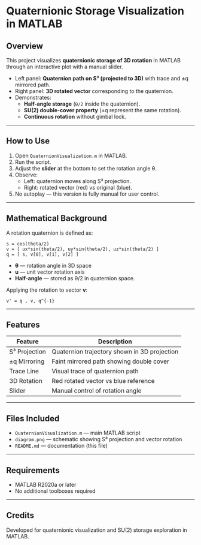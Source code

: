 # Quaternionic Storage Visualization in MATLAB

## Overview

This project visualizes **quaternionic storage of 3D rotation** in MATLAB through an interactive plot with a manual slider.

- Left panel: **Quaternion path on S³ (projected to 3D)** with trace and ±q mirrored path.
- Right panel: **3D rotated vector** corresponding to the quaternion.
- Demonstrates:
  - **Half-angle storage** (`θ/2` inside the quaternion).
  - **SU(2) double-cover property** (±q represent the same rotation).
  - **Continuous rotation** without gimbal lock.

---

## How to Use

1. Open `QuaternionVisualization.m` in MATLAB.
2. Run the script.
3. Adjust the **slider** at the bottom to set the rotation angle θ.
4. Observe:
   - Left: quaternion moves along S³ projection.
   - Right: rotated vector (red) vs original (blue).
5. No autoplay — this version is fully manual for user control.

---

## Mathematical Background

A rotation quaternion is defined as:
~~~
s = cos(theta/2)
v = [ ux*sin(theta/2), uy*sin(theta/2), uz*sin(theta/2) ]
q = [ s, v[0], v[1], v[2] ]
~~~

- **θ** — rotation angle in 3D space  
- **u** — unit vector rotation axis  
- **Half-angle** — stored as θ/2 in quaternion space.  

Applying the rotation to vector **v**:

~~~
v' = q , v, q^{-1}
~~~

---

## Features

| Feature | Description |
|----------|-------------|
| S³ Projection | Quaternion trajectory shown in 3D projection |
| ±q Mirroring | Faint mirrored path showing double cover |
| Trace Line | Visual trace of quaternion path |
| 3D Rotation | Red rotated vector vs blue reference |
| Slider | Manual control of rotation angle |

---

## Files Included

- `QuaternionVisualization.m` — main MATLAB script  
- `diagram.png` — schematic showing S³ projection and vector rotation  
- `README.md` — documentation (this file)

---

## Requirements

- MATLAB R2020a or later  
- No additional toolboxes required

---

## Credits

Developed for quaternionic visualization and SU(2) storage exploration in MATLAB.
